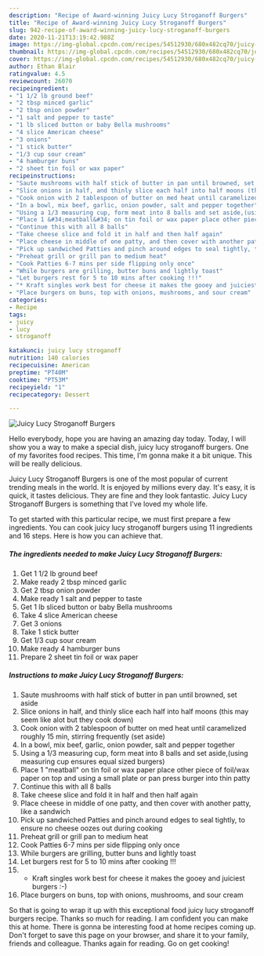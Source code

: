 ```yaml
---
description: "Recipe of Award-winning Juicy Lucy Stroganoff Burgers"
title: "Recipe of Award-winning Juicy Lucy Stroganoff Burgers"
slug: 942-recipe-of-award-winning-juicy-lucy-stroganoff-burgers
date: 2020-11-21T13:19:42.988Z
image: https://img-global.cpcdn.com/recipes/54512930/680x482cq70/juicy-lucy-stroganoff-burgers-recipe-main-photo.jpg
thumbnail: https://img-global.cpcdn.com/recipes/54512930/680x482cq70/juicy-lucy-stroganoff-burgers-recipe-main-photo.jpg
cover: https://img-global.cpcdn.com/recipes/54512930/680x482cq70/juicy-lucy-stroganoff-burgers-recipe-main-photo.jpg
author: Ethan Blair
ratingvalue: 4.5
reviewcount: 26070
recipeingredient:
- "1 1/2 lb ground beef"
- "2 tbsp minced garlic"
- "2 tbsp onion powder"
- "1 salt and pepper to taste"
- "1 lb sliced button or baby Bella mushrooms"
- "4 slice American cheese"
- "3 onions"
- "1 stick butter"
- "1/3 cup sour cream"
- "4 hamburger buns"
- "2 sheet tin foil or wax paper"
recipeinstructions:
- "Saute mushrooms with half stick of butter in pan until browned, set aside"
- "Slice onions in half, and thinly slice each half into half moons (this may seem like alot but they cook down)"
- "Cook onion with 2 tablespoon of butter on med heat until caramelized roughly 15 min, stirring frequently (set aside)"
- "In a bowl, mix beef, garlic, onion powder, salt and pepper together"
- "Using a 1/3 measuring cup, form meat into 8 balls and set aside,(using measuring cup ensures equal sized burgers)"
- "Place 1 &#34;meatball&#34; on tin foil or wax paper place other piece of foil/wax paper on top and using a small plate or pan press burger into thin patty"
- "Continue this with all 8 balls"
- "Take cheese slice and fold it in half and then half again"
- "Place cheese in middle of one patty, and then cover with another patty, like a sandwich"
- "Pick up sandwiched Patties and pinch around edges to seal tightly, to ensure no cheese oozes out during cooking"
- "Preheat grill or grill pan to medium heat"
- "Cook Patties 6-7 mins per side flipping only once"
- "While burgers are grilling, butter buns and lightly toast"
- "Let burgers rest for 5 to 10 mins after cooking !!!"
- "* Kraft singles work best for cheese it makes the gooey and juiciest burgers :-)"
- "Place burgers on buns, top with onions, mushrooms, and sour cream"
categories:
- Recipe
tags:
- juicy
- lucy
- stroganoff

katakunci: juicy lucy stroganoff 
nutrition: 140 calories
recipecuisine: American
preptime: "PT40M"
cooktime: "PT53M"
recipeyield: "1"
recipecategory: Dessert

---
```



![Juicy Lucy Stroganoff Burgers](https://img-global.cpcdn.com/recipes/54512930/680x482cq70/juicy-lucy-stroganoff-burgers-recipe-main-photo.jpg)

Hello everybody, hope you are having an amazing day today. Today, I will show you a way to make a special dish, juicy lucy stroganoff burgers. One of my favorites food recipes. This time, I'm gonna make it a bit unique. This will be really delicious.



Juicy Lucy Stroganoff Burgers is one of the most popular of current trending meals in the world. It is enjoyed by millions every day. It's easy, it is quick, it tastes delicious. They are fine and they look fantastic. Juicy Lucy Stroganoff Burgers is something that I've loved my whole life.


To get started with this particular recipe, we must first prepare a few ingredients. You can cook juicy lucy stroganoff burgers using 11 ingredients and 16 steps. Here is how you can achieve that.

<!--inarticleads1-->

##### The ingredients needed to make Juicy Lucy Stroganoff Burgers:

1. Get 1 1/2 lb ground beef
1. Make ready 2 tbsp minced garlic
1. Get 2 tbsp onion powder
1. Make ready 1 salt and pepper to taste
1. Get 1 lb sliced button or baby Bella mushrooms
1. Take 4 slice American cheese
1. Get 3 onions
1. Take 1 stick butter
1. Get 1/3 cup sour cream
1. Make ready 4 hamburger buns
1. Prepare 2 sheet tin foil or wax paper




<!--inarticleads2-->

##### Instructions to make Juicy Lucy Stroganoff Burgers:

1. Saute mushrooms with half stick of butter in pan until browned, set aside
1. Slice onions in half, and thinly slice each half into half moons (this may seem like alot but they cook down)
1. Cook onion with 2 tablespoon of butter on med heat until caramelized roughly 15 min, stirring frequently (set aside)
1. In a bowl, mix beef, garlic, onion powder, salt and pepper together
1. Using a 1/3 measuring cup, form meat into 8 balls and set aside,(using measuring cup ensures equal sized burgers)
1. Place 1 &#34;meatball&#34; on tin foil or wax paper place other piece of foil/wax paper on top and using a small plate or pan press burger into thin patty
1. Continue this with all 8 balls
1. Take cheese slice and fold it in half and then half again
1. Place cheese in middle of one patty, and then cover with another patty, like a sandwich
1. Pick up sandwiched Patties and pinch around edges to seal tightly, to ensure no cheese oozes out during cooking
1. Preheat grill or grill pan to medium heat
1. Cook Patties 6-7 mins per side flipping only once
1. While burgers are grilling, butter buns and lightly toast
1. Let burgers rest for 5 to 10 mins after cooking !!!
1. * Kraft singles work best for cheese it makes the gooey and juiciest burgers :-)
1. Place burgers on buns, top with onions, mushrooms, and sour cream




So that is going to wrap it up with this exceptional food juicy lucy stroganoff burgers recipe. Thanks so much for reading. I am confident you can make this at home. There is gonna be interesting food at home recipes coming up. Don't forget to save this page on your browser, and share it to your family, friends and colleague. Thanks again for reading. Go on get cooking!
